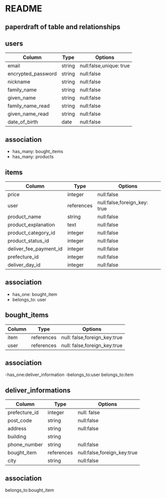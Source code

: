 # README

## paperdraft of table and relationships ##

## users ##
 
| Column              | Type    | Options                   |
| ------------------  | ------  | --------------------------|
| email               | string  | null:false,unique: true   |
| encrypted_password  | string  | null:false                |
| nickname            | string  | null:false                |
| family_name         | string  | null:false                |
| given_name          | string  | null:false                |
| family_name_read    | string  | null:false                |
| given_name_read     | string  | null:false                |
| date_of_birth       | date    | null:false                |


## association ##

- has_many: bought_items
- has_many: products




## items ##

| Column                 | Type      | Options                        |
| -----------------------| --------- | ------------------------------ |
| price                  | integer   |null:false                      |
| user                   | references|null:false,foreign_key: true    |
| product_name           | string    |null:false                      |
| product_explanation    | text      |null:false                      |
| product_category_id    | integer   |null:false                      |
| product_status_id      | integer   |null:false                      |
| deliver_fee_payment_id | integer   |null:false                       |
| prefecture_id          | integer   |null:false                      |
| deliver_day_id         | integer   |null:false                      |

## association ##

- has_one: bought_item
- belongs_to: user



## bought_items ## 

| Column             | Type       | Options                      |
| ------------------ | ---------- | -----------------------------|
| item               | references | null: false,foreign_key:true |
| user               | references | null: false,foreign_key:true |

## association ##

-has_one:deliver_information
-belongs_to:user
belongs_to:item




## deliver_informations ##

| Column       | Type       | Options                    |
| -------------| -----------| ---------------------------|
| prefecture_id| integer    | null: false                |
| post_code    | string     | null:false                 |
| address      | string     | null:false                 |
| building     | string     |                            |
| phone_number | string     | null:false                 |
| bought_item  | references | null:false,foreign_key:true|
| city         | string     | null:false                 |

## association ##
belongs_to:bought_item
